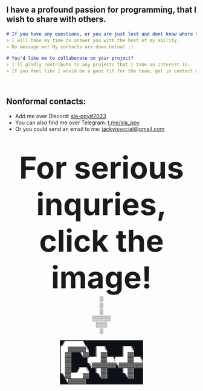 ## I have a profound passion for programming, that I wish to share with others.
```markdown
# If you have any questions, or you are just lost and dont know where to start with programming:
> I will take my time to answer you with the best of my ability.
> Do message me! My contacts are down below! :)
```

```markdown
# You'd like me to collaborate on your project?
> I'll gladly contribute to any projects that I take an interest in.
> If you feel like I would be a good fit for the team, get in contact with me!
```
<br>

## Nonformal contacts:
* Add me over Discord: <a href="https://discord.com/users/545219738398097408">sla-ppy#2023</a>
* You can also find me over Telegram: <a href="https://t.me/sla_ppy">t.me/sla_ppy</a>
* Or you could send an email to me: <a href="mailto:jackyissocial@gmail.com">jackyissocial@gmail.com</a>
<br>
  
<p align="center">
  <strong style="font-size:80px;">For serious inquries, click the image!</strong>
    <br>▒
    <br>▒
    <br>▒
  <br>▒▒▒▒▒
   <br>▒▒▒
    <br>▒ 
     <br>
      <br>
    <a href="mailto:dev@sla-ppy.com"><img src="/cpp.png" alt="cpp.png"></a>
</p>
